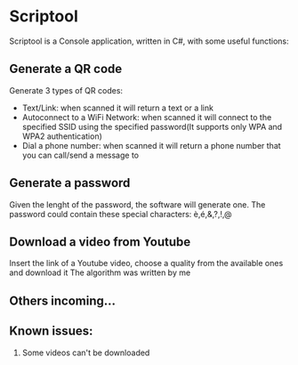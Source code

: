 # Scriptool
Scriptool is a Console application, written in C#, with some useful functions:



## Generate a QR code
Generate 3 types of QR codes:

- Text/Link: when scanned it will return a text or a link
- Autoconnect to a WiFi Network: when scanned it will connect to the specified SSID using the specified password(It supports only WPA and WPA2 authentication)
- Dial a phone number: when scanned it will return a phone number that you can call/send a message to


## Generate a password
Given the lenght of the password, the software will generate one. The password could contain these special characters: è,é,&,?,!,@


## Download a video from Youtube
Insert the link of a Youtube video, choose a quality from the available ones and download it
The algorithm was written by me

## Others incoming...


## Known issues:
1) Some videos can't be downloaded
